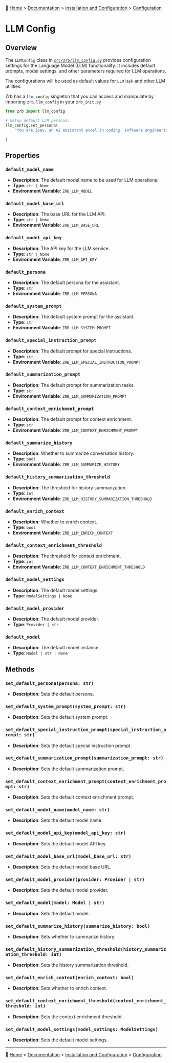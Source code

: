 🔖 [Home](../../../README.md) > [Documentation](../../README.md) > [Installation and Configuration](../README.md) > [Configuration](./README.md)

# LLM Config

## Overview

The `LLMConfig` class in [`src/zrb/llm_config.py`](../../../src/zrb/llm_config.py) provides configuration settings for the Language Model (LLM) functionality. It includes default prompts, model settings, and other parameters required for LLM operations.

The configurations will be used as default values for `LLMTask` and other LLM utilities.


Zrb has a `llm_config` singleton that you can access and manipulate by importing `zrb.llm_config` in your `zrb_init.py`

```python
from zrb import llm_config

# Setup default LLM persona:
llm_config.set_persona(
    "You are Zoey, an AI assistant excel in coding, software engineering, and philosophy."

)
```

## Properties

### `default_model_name`
- **Description**: The default model name to be used for LLM operations.
- **Type**: `str | None`
- **Environment Variable**: `ZRB_LLM_MODEL`

### `default_model_base_url`
- **Description**: The base URL for the LLM API.
- **Type**: `str | None`
- **Environment Variable**: `ZRB_LLM_BASE_URL`

### `default_model_api_key`
- **Description**: The API key for the LLM service.
- **Type**: `str | None`
- **Environment Variable**: `ZRB_LLM_API_KEY`

### `default_persona`
- **Description**: The default persona for the assistant.
- **Type**: `str`
- **Environment Variable**: `ZRB_LLM_PERSONA`

### `default_system_prompt`
- **Description**: The default system prompt for the assistant.
- **Type**: `str`
- **Environment Variable**: `ZRB_LLM_SYSTEM_PROMPT`

### `default_special_instruction_prompt`
- **Description**: The default prompt for special instructions.
- **Type**: `str`
- **Environment Variable**: `ZRB_LLM_SPECIAL_INSTRUCTION_PROMPT`

### `default_summarization_prompt`
- **Description**: The default prompt for summarization tasks.
- **Type**: `str`
- **Environment Variable**: `ZRB_LLM_SUMMARIZATION_PROMPT`

### `default_context_enrichment_prompt`
- **Description**: The default prompt for context enrichment.
- **Type**: `str`
- **Environment Variable**: `ZRB_LLM_CONTEXT_ENRICHMENT_PROMPT`

### `default_summarize_history`
- **Description**: Whether to summarize conversation history.
- **Type**: `bool`
- **Environment Variable**: `ZRB_LLM_SUMMARIZE_HISTORY`

### `default_history_summarization_threshold`
- **Description**: The threshold for history summarization.
- **Type**: `int`
- **Environment Variable**: `ZRB_LLM_HISTORY_SUMMARIZATION_THRESHOLD`

### `default_enrich_context`
- **Description**: Whether to enrich context.
- **Type**: `bool`
- **Environment Variable**: `ZRB_LLM_ENRICH_CONTEXT`

### `default_context_enrichment_threshold`
- **Description**: The threshold for context enrichment.
- **Type**: `int`
- **Environment Variable**: `ZRB_LLM_CONTEXT_ENRICHMENT_THRESHOLD`

### `default_model_settings`
- **Description**: The default model settings.
- **Type**: `ModelSettings | None`

### `default_model_provider`
- **Description**: The default model provider.
- **Type**: `Provider | str`

### `default_model`
- **Description**: The default model instance.
- **Type**: `Model | str | None`

## Methods

### `set_default_persona(persona: str)`
- **Description**: Sets the default persona.

### `set_default_system_prompt(system_prompt: str)`
- **Description**: Sets the default system prompt.

### `set_default_special_instruction_prompt(special_instruction_prompt: str)`
- **Description**: Sets the default special instruction prompt.

### `set_default_summarization_prompt(summarization_prompt: str)`
- **Description**: Sets the default summarization prompt.

### `set_default_context_enrichment_prompt(context_enrichment_prompt: str)`
- **Description**: Sets the default context enrichment prompt.

### `set_default_model_name(model_name: str)`
- **Description**: Sets the default model name.

### `set_default_model_api_key(model_api_key: str)`
- **Description**: Sets the default model API key.

### `set_default_model_base_url(model_base_url: str)`
- **Description**: Sets the default model base URL.

### `set_default_model_provider(provider: Provider | str)`
- **Description**: Sets the default model provider.

### `set_default_model(model: Model | str)`
- **Description**: Sets the default model.

### `set_default_summarize_history(summarize_history: bool)`
- **Description**: Sets whether to summarize history.

### `set_default_history_summarization_threshold(history_summarization_threshold: int)`
- **Description**: Sets the history summarization threshold.

### `set_default_enrich_context(enrich_context: bool)`
- **Description**: Sets whether to enrich context.

### `set_default_context_enrichment_threshold(context_enrichment_threshold: int)`
- **Description**: Sets the context enrichment threshold.

### `set_default_model_settings(model_settings: ModelSettings)`
- **Description**: Sets the default model settings.

---
🔖 [Home](../../../README.md) > [Documentation](../../README.md) > [Installation and Configuration](../README.md) > [Configuration](./README.md)